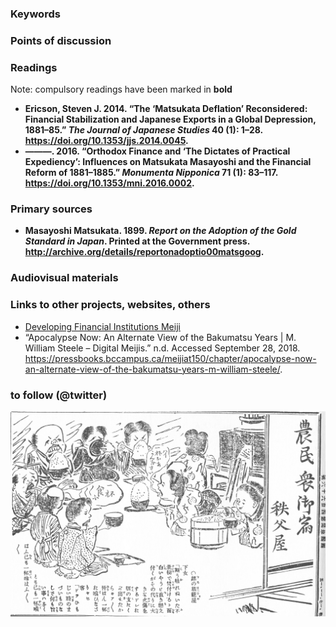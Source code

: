 ### Keywords


### Points of discussion


### Readings
Note: compulsory readings have been marked in **bold**

* **Ericson, Steven J. 2014. “The ‘Matsukata Deflation’ Reconsidered: Financial Stabilization and Japanese Exports in a Global Depression, 1881–85.” *The Journal of Japanese Studies* 40 (1): 1–28. https://doi.org/10.1353/jjs.2014.0045.**
* **———. 2016. “Orthodox Finance and ‘The Dictates of Practical Expediency’: Influences on Matsukata Masayoshi and the Financial Reform of 1881–1885.” *Monumenta Nipponica* 71 (1): 83–117. https://doi.org/10.1353/mni.2016.0002.**

### Primary sources

* **Masayoshi Matsukata. 1899. *Report on the Adoption of the Gold Standard in Japan*. Printed at the Government press. http://archive.org/details/reportonadoptio00matsgoog.**


### Audiovisual materials


### Links to other projects, websites, others

* [Developing Financial Institutions Meiji](https://nanopdf.com/download/september-8-5add9cab45a4c_pdf)
* “Apocalypse Now: An Alternate View of the Bakumatsu Years | M. William Steele – Digital Meijis.” n.d. Accessed September 28, 2018. https://pressbooks.bccampus.ca/meijiat150/chapter/apocalypse-now-an-alternate-view-of-the-bakumatsu-years-m-william-steele/.

### to follow (@twitter)

![Matsukata deflation](images/chichibu.jpg)
